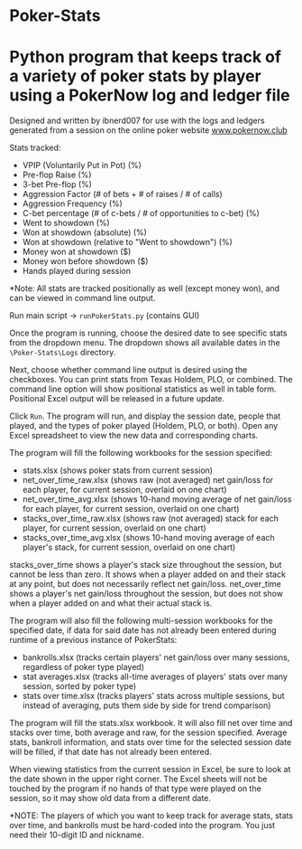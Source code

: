 # Poker-Stats
# Python program that keeps track of a variety of poker stats by player using a PokerNow log and ledger file
Designed and written by ibnerd007 for use with the logs and ledgers generated from a session on the online poker website www.pokernow.club

Stats tracked:

- VPIP (Voluntarily Put in Pot) (%)
- Pre-flop Raise (%)
- 3-bet Pre-flop (%)
- Aggression Factor (# of bets + # of raises / # of calls)
- Aggression Frequency (%)
- C-bet percentage (# of c-bets / # of opportunities to c-bet) (%)
- Went to showdown (%)
- Won at showdown (absolute) (%)
- Won at showdown (relative to "Went to showdown") (%)
- Money won at showdown ($)
- Money won before showdown ($)
- Hands played during session

*Note: All stats are tracked positionally as well (except money won), and can be viewed in command line output.

Run main script -> `runPokerStats.py` (contains GUI)

Once the program is running, choose the desired date to see specific stats from the dropdown menu. The dropdown shows all available
dates in the `\Poker-Stats\Logs` directory.

Next, choose whether command line output is desired using the checkboxes. You can print stats from Texas Holdem, PLO, or combined.
The command line option will show positional statistics as well in table form. Positional Excel output will be released in a future update.

Click `Run`. The program will run, and display the session date, people that played, and the types of poker played (Holdem, PLO, or both).
Open any Excel spreadsheet to view the new data and corresponding charts.

The program will fill the following workbooks for the session specified:

- stats.xlsx                 (shows poker stats from current session)
- net_over_time_raw.xlsx     (shows raw (not averaged) net gain/loss for each player, for current session, overlaid on one chart)
- net_over_time_avg.xlsx     (shows 10-hand moving average of net gain/loss for each player, for current session, overlaid on one chart)
- stacks_over_time_raw.xlsx  (shows raw (not averaged) stack for each player, for current session, overlaid on one chart)
- stacks_over_time_avg.xlsx  (shows 10-hand moving average of each player's stack, for current session, overlaid on one chart)

stacks_over_time shows a player's stack size throughout the session, but cannot be less than zero. It shows when a player added on and their stack
at any point, but does not necessarily reflect net gain/loss.
net_over_time shows a player's net gain/loss throughout the session, but does not show when a player added on and what their actual stack is.

The program will also fill the following multi-session workbooks for the specified date, if data for said date has not already been entered during 
runtime of a previous instance of PokerStats:

- bankrolls.xlsx        (tracks certain players' net gain/loss over many sessions, regardless of poker type played)
- stat averages.xlsx    (tracks all-time averages of players' stats over many session, sorted by poker type)
- stats over time.xlsx  (tracks players' stats across multiple sessions, but instead of averaging, puts them side by side for trend comparison)

The program will fill the stats.xlsx workbook. It will also fill net over time and stacks over time, both average and raw, for the 
session specified. Average stats, bankroll information, and stats over time for the selected session date will be filled, if that date 
has not already been entered.

When viewing statistics from the current session in Excel, be sure to look at the date shown in the upper right corner. The Excel sheets
will not be touched by the program if no hands of that type were played on the session, so it may show old data from a different date.

*NOTE: The players of which you want to keep track for average stats, stats over time, and bankrolls must be hard-coded into the program.
You just need their 10-digit ID and nickname.
